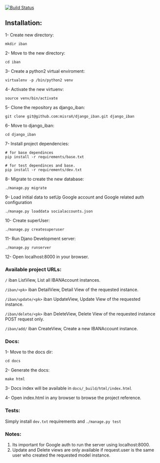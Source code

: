 [![Build Status](https://travis-ci.org/misraX/django_iban.svg?branch=master)](https://travis-ci.org/misraX/django_iban)

## Installation:

1- Create new directory:

`mkdir iban`

2- Move to the new directory:

`cd iban`

3- Create a python2 virtual enviroment:

`virtualenv -p /bin/python2 venv`

4- Activate the new virtuenv:

`source venv/bin/activate`

5- Clone the repository as django_iban:

`git clone git@github.com:misraX/django_iban.git django_iban`

6- Move to django_iban:

`cd django_iban`

7- Install project dependencies:

```
# for base dependinces
pip install -r requirements/base.txt
```

```
# for test dependinces and base.
pip install -r requirements/dev.txt
```

8- Migrate to create the new database:

`./manage.py migrate`

9- Load initial data to setUp Google account and
   Google related auth configuration
   
`./manage.py loaddata socialaccounts.json`

10- Create superUser:

`./manage.py createsuperuser`

11- Run Djano Development server:

`./manage.py runserver`

12- Open localhost:8000 in your browser.


### Available project URLs:

`/` iban ListView, List all IBANAccount instances.

`/iban/<pk>` iban DetailView, Detail View of the requested <pk> instance.

`/iban/update/<pk>` iban UpdateView, Update View of the requested <pk> instance.

`/iban/delete/<pk>` iban DeleteView, Delete View of the requested <pk> instance POST request only.

`/iban/add/` iban CreateView, Create a new IBANAccount instance.

### Docs:

1- Move to the docs dir:

`cd docs`

2- Generate the docs:
 
`make html`

3- Docs index will be available in `docs/_build/html/index.html`


4- Open index.html in any browser to browse the project reference.

### Tests:

Simply install `dev.txt` requirements and
`./manage.py test`


### Notes:

1. Its important for Google auth to run the server using localhost:8000.
2. Update and Delete views are only available if request.user is the same user who created the requested model instance. 